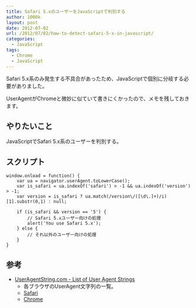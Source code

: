 ```yaml
---
title: Safari 5.xのユーザーをJavaScriptで判別する
author: 1000k
layout: post
date: 2012-07-02
url: /2012/07/02/how-to-detect-safari-5-x-in-javascript/
categories:
  - JavaScript
tags:
  - Chrome
  - JavaScript
---
```

Safari 5.x系のみ発生する不具合があったため、JavaScriptで個別に分岐する必要がありました。

UserAgentがChromeと微妙に似ていて書きにくかったので、メモを残しておきます。

## やりたいこと

JavaScriptでSafari 5.x系のユーザーを判別する。

## スクリプト

```
window.onload = function() {
    var ua = navigator.userAgent.toLowerCase();
    var is_safari = ua.indexOf('safari') > -1 && ua.indexOf('version') > -1;
    var version = is_safari ? ua.match(/version\/([\d\.]+)/i)[1].substr(0,1) : null;

    if (is_safari && version == '5') {
        // Safari 5.xユーザー向けの処理
        alert('You use Safari 5.x');
    } else {
        // それ以外のユーザー向けの処理
    }
}
```


## 参考

  * [UserAgentString.com - List of User Agent Strings](http://www.useragentstring.com/pages/useragentstring.php)
      * 各ブラウザのUserAgent文字列の一覧。
      * [Safari](http://www.useragentstring.com/pages/Safari/)
      * [Chrome](http://www.useragentstring.com/pages/Chrome/)